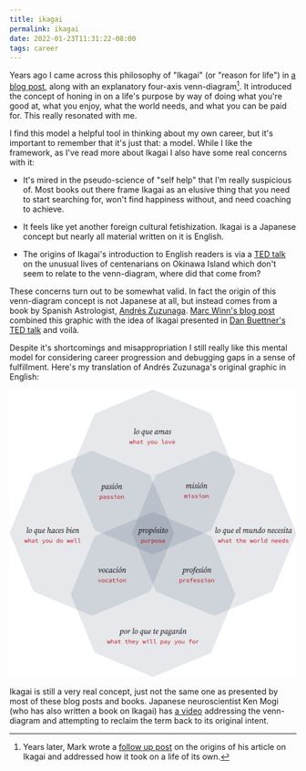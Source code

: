 ```yaml
---
title: ikagai
permalink: ikagai
date: 2022-01-23T11:31:22-08:00
tags: career
---
```


Years ago I came across this philosophy of "Ikagai" (or "reason for life") in [a
blog post][marc winn's blog post], along with an explanatory four-axis
venn-diagram[^meme seeding]. It introduced the concept of honing in on a life's
purpose by way of doing what you're good at, what you enjoy, what the world
needs, and what you can be paid for. This really resonated with me.

[^meme seeding]: Years later, Mark wrote a [follow up
post][marc winn's follow up] on the origins of his article on Ikagai and
addressed how it took on a life of its own.

I find this model a helpful tool in thinking about my own career, but it's
important to remember that it's just that: a model. While I like the framework,
as I've read more about Ikagai I also have some real concerns with it:

- It's mired in the pseudo-science of "self help" that I'm really suspicious of.
  Most books out there frame Ikagai as an elusive thing that you need to start
  searching for, won't find happiness without, and need coaching to achieve.

- It feels like yet another foreign cultural fetishization. Ikagai is a Japanese
  concept but nearly all material written on it is English.

- The origins of Ikagai's introduction to English readers is via a [TED
  talk][dan buettner's ted talk] on the unusual lives of centenarians on Okinawa
  Island which don't seem to relate to the venn-diagram, where did that come
  from?

These concerns turn out to be somewhat valid. In fact the origin of this
venn-diagram concept is not Japanese at all, but instead comes from a book by
Spanish Astrologist, [Andrés Zuzunaga]. [Marc Winn's blog post] combined this
graphic with the idea of Ikagai presented in [Dan Buettner's TED talk] and
voilà.

Despite it's shortcomings and misappropriation I still really like this mental
model for considering career progression and debugging gaps in a sense of
fulfillment. Here's my translation of Andrés Zuzunaga's original graphic in
English:

![purpose.svg](../media/82b332968f3e80ff.svg)

Ikagai is still a very real concept, just not the same one as presented by most
of these blog posts and books. Japanese neuroscientist Ken Mogi (who has also
written a book on Ikagai) has [a video][ken mogi's video] addressing the
venn-diagram and attempting to reclaim the term back to its original intent.

[marc winn's blog post]: https://theviewinside.me/what-is-your-ikigai/
[marc winn's follow up]: https://theviewinside.me/meme-seeding/
[dan buettner's ted talk]:
  http://www.ted.com/talks/dan_buettner_how_to_live_to_be_100
[andrés zuzunaga]: https://www.cosmograma.com/proposito.php
[ken mogi's video]: https://youtu.be/a_2RIydy_NQ
